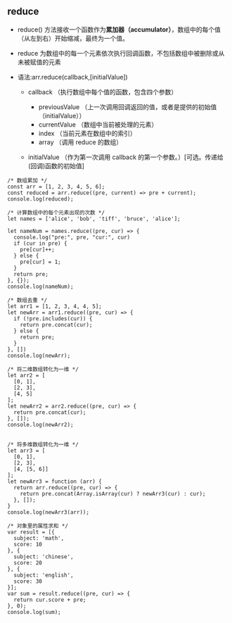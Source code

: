 ## reduce

- reduce() 方法接收一个函数作为**累加器（accumulator）**，数组中的每个值（从左到右）开始缩减，最终为一个值。
- reduce 为数组中的每一个元素依次执行回调函数，不包括数组中被删除或从未被赋值的元素

- 语法:arr.reduce(callback,[initialValue])

  - callback （执行数组中每个值的函数，包含四个参数）

    - previousValue （上一次调用回调返回的值，或者是提供的初始值（initialValue））
    - currentValue （数组中当前被处理的元素）
    - index （当前元素在数组中的索引）
    - array （调用 reduce 的数组）

  - initialValue （作为第一次调用 callback 的第一个参数。）[可选。传递给(回调)函数的初始值]

```
/* 数组累加 */
const arr = [1, 2, 3, 4, 5, 6];
const reduced = arr.reduce((pre, current) => pre + current);
console.log(reduced);

/* 计算数组中的每个元素出现的次数 */
let names = ['alice', 'bob', 'tiff', 'bruce', 'alice'];

let nameNum = names.reduce((pre, cur) => {
  console.log("pre:", pre, "cur:", cur)
  if (cur in pre) {
    pre[cur]++;
  } else {
    pre[cur] = 1;
  }
  return pre;
}, {});
console.log(nameNum);

/* 数组去重 */
let arr1 = [1, 2, 3, 4, 4, 5];
let newArr = arr1.reduce((pre, cur) => {
  if (!pre.includes(cur)) {
    return pre.concat(cur);
  } else {
    return pre;
  }
}, [])
console.log(newArr);

/* 将二维数组转化为一维 */
let arr2 = [
  [0, 1],
  [2, 3],
  [4, 5]
];
let newArr2 = arr2.reduce((pre, cur) => {
  return pre.concat(cur);
}, []);
console.log(newArr2);


/* 将多维数组转化为一维 */
let arr3 = [
  [0, 1],
  [2, 3],
  [4, [5, 6]]
];
let newArr3 = function (arr) {
  return arr.reduce((pre, cur) => {
    return pre.concat(Array.isArray(cur) ? newArr3(cur) : cur);
  }, []);
}
console.log(newArr3(arr));

/* 对象里的属性求和 */
var result = [{
  subject: 'math',
  score: 10
}, {
  subject: 'chinese',
  score: 20
}, {
  subject: 'english',
  score: 30
}];
var sum = result.reduce((pre, cur) => {
  return cur.score + pre;
}, 0);
console.log(sum);
```
